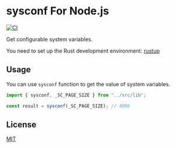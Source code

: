 sysconf For Node.js
=================================

[![CI](https://github.com/magiclen/node-sysconf/actions/workflows/ci.yml/badge.svg)](https://github.com/magiclen/node-sysconf/actions/workflows/ci.yml)

Get configurable system variables.

You need to set up the Rust development environment: [rustup](https://rustup.rs/)

## Usage

You can use `sysconf` function to get the value of system variables.

```typescript
import { sysconf, _SC_PAGE_SIZE } from "../src/lib";

const result = sysconf(_SC_PAGE_SIZE); // 4096
```

## License

[MIT](LICENSE)
